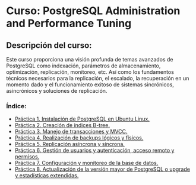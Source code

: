 # Curso:  PostgreSQL Administration and Performance Tuning

## Descripción del curso: 

Este curso proporciona una visión profunda de temas avanzados de PostgreSQL como indexación, parámetros de almacenamiento, optimización, replicación, monitoreo, etc. Así como los fundamentos técnicos necesarios para la replicación, el escalado, la recuperación en un momento dado y el funcionamiento exitoso de sistemas sincrónicos, asincrónicos y soluciones de replicación.

### Índice:

- [Práctica 1. Instalación de PostgreSQL en Ubuntu Linux.](./Capítulo1/README.md) <br>
- [Práctica 2. Creación de índices B-tree.](./Capítulo2/README.md)<br>
- [Práctica 3. Manejo de transacciones y MVCC.](./Capítulo3/README.md)<br>
- [Práctica 4. Realización de backups lógicos y físicos.](./Capítulo4/README.md)<br>
- [Práctica 5. Replicación asíncrona y síncrona.](Capítulo5/README.md)<br>
- [Práctica 6. Gestión de usuarios y autenticación, acceso remoto y permisos.](./Capítulo6/README.md)<br>
- [Práctica 7. Configuración y monitoreo de la base de datos.](./Capítulo7/README.md)<br>
- [Práctica 8. Actualización de la versión mayor de PostgreSQL o upgrade y estadísticas extendidas.](./Capítulo8/README.md)<br>
